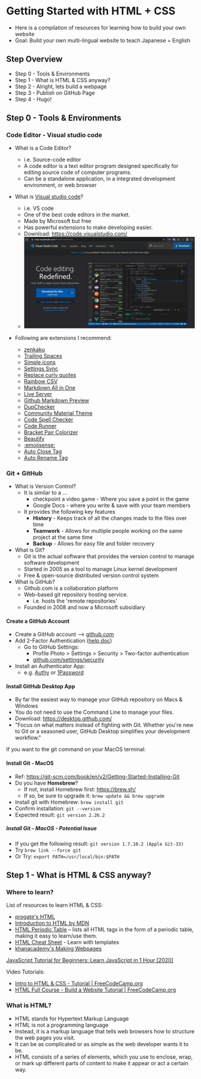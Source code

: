 # Getting Started with HTML + CSS
* Here is a compilation of resources for learning how to build your own website
* Goal: Build your own multi-lingual website to teach Japanese + English

## Step Overview
* Step 0 - Tools & Environments
* Step 1 - What is HTML & CSS anyway?
* Step 2 - Alright, lets build a webpage
* Step 3 - Publish on GitHub Page
* Step 4 - Hugo!

## Step 0 - Tools & Environments

### Code Editor - Visual studio code
* What is a Code Editor?
  * i.e. Source-code editor
  * A code editor is a text editor program designed specifically for editing source code of computer programs.
  * Can be a standalone application, in a integrated development environment, or web browser

* What is [Visual studio code](https://code.visualstudio.com/)?
  * i.e. VS code
  * One of the best code editors in the market.
  * Made by Microsoft but free
  * Has powerful extensions to make developing easier.
  * Download: https://code.visualstudio.com/
  * ![](img/VSCode.png)

* Following are extensions I recommend:
  * [zenkaku](https://marketplace.visualstudio.com/items?itemName=mosapride.zenkaku)
  * [Trailing Spaces](https://marketplace.visualstudio.com/items?itemName=shardulm94.trailing-spaces)
  * [Simple icons](https://marketplace.visualstudio.com/items?itemName=LaurentTreguier.vscode-simple-icons)
  * [Settings Sync](https://marketplace.visualstudio.com/items?itemName=Shan.code-settings-sync)
  * [Replace curly quotes](https://marketplace.visualstudio.com/items?itemName=jinhyuk.replace-curly-quotes)
  * [Rainbow CSV](https://marketplace.visualstudio.com/items?itemName=mechatroner.rainbow-csv)
  * [Markdown All in One](https://marketplace.visualstudio.com/items?itemName=yzhang.markdown-all-in-one)
  * [Live Server](https://marketplace.visualstudio.com/items?itemName=ritwickdey.LiveServer)
  * [Github Markdown Preview](https://marketplace.visualstudio.com/items?itemName=bierner.github-markdown-preview)
  * [DupChecker](https://marketplace.visualstudio.com/items?itemName=jianbingfang.dupchecker)
  * [Community Material Theme](https://marketplace.visualstudio.com/items?itemName=Equinusocio.vsc-community-material-theme)
  * [Code Spell Checker](https://marketplace.visualstudio.com/items?itemName=streetsidesoftware.code-spell-checker)
  * [Code Runner](https://marketplace.visualstudio.com/items?itemName=formulahendry.code-runner)
  * [Bracket Pair Colorizer](https://marketplace.visualstudio.com/items?itemName=CoenraadS.bracket-pair-colorizer)
  * [Beautify](https://marketplace.visualstudio.com/items?itemName=HookyQR.beautify)
  * [:emojisense:](https://marketplace.visualstudio.com/items?itemName=bierner.emojisense)
  * [Auto Close Tag](https://marketplace.visualstudio.com/items?itemName=formulahendry.auto-close-tag)
  * [Auto Rename Tag](https://marketplace.visualstudio.com/items?itemName=formulahendry.auto-rename-tag)

### Git + GitHub
* What is Version Control?
  * It is similar to a ...
    * checkpoint a video game - Where you save a point in the game
    * Google Docs - where you write & save with your team members
  * It provides the following key features
    * **History** - Keeps track of all the changes made to the files over time
    * **Teamwork** - Allows for multiple people working on the same project at the same time
    * **Backup** - Allows for easy file and folder recovery
* What is Git?
  * Git is the actual software that provides the version control to manage software development
  * Started in 2005 as a tool to manage Linux kernel development
  * Free & open-source distributed version control system
* What is GitHub?
  * Github.com is a collaboration platform
  * Web-based git repository hosting service.
    * i.e. hosts the 'remote repositories'
  * Founded in 2008 and now a Microsoft subsidiary
#### Create a GitHub Account
  * Create a GitHub account --> [github.com](https://github.com/)
  * Add 2-Factor Authentication ([help doc](https://help.github.com/en/github/authenticating-to-github/configuring-two-factor-authentication))
    * Go to GitHub Settings:
      * Profile Photo > Settings > Security > Two-factor authentication
      * [github.com/settings/security](https://github.com/settings/security)
  * Install an Authenticator App:
    * e.g. [Authy](https://authy.com/guides/github/) or [1Password](https://support.1password.com/one-time-passwords/)
#### Install GitHub Desktop App
  * By far the easiest way to manage your GitHub repository on Macs & Windows
  * You do not need to use the Command Line to manage your files.
  * Download: https://desktop.github.com/
  * "Focus on what matters instead of fighting with Git. Whether you're new to Git or a seasoned user, GitHub Desktop simplifies your development workflow."

If you want to the git command on your MacOS terminal:
#### Install Git - MacOS
  * Ref: https://git-scm.com/book/en/v2/Getting-Started-Installing-Git
  * Do you have **Homebrew**?
    * If not, install Homebrew first: https://brew.sh/
    * If so, be sure to upgrade it:   `brew update && brew upgrade`
  * Install git with Homebrew:  `brew install git`
  * Confirm installation:       `git --version`
  * Expected result:            `git version 2.26.2`
##### Install Git - MacOS - Potential Issue
  * If you get the following result:  `git version 1.7.10.2 (Apple Git-33)`
  * Try `brew link --force git`
  * Or Try: `export PATH=/usr/local/bin:$PATH`

## Step 1 - What is HTML & CSS anyway?

### Where to learn?
List of resources to learn HTML & CSS:
  * [progate's HTML](https://progate.com/languages/html)
  * [Introduction to HTML by MDN](https://developer.mozilla.org/en-US/docs/Learn/HTML/Introduction_to_HTML)
  * [HTML Periodic Table](https://websitesetup.org/html5-periodical-table/) – lists all HTML tags in the form of a periodic table, making it easy to learn/use them.
  * [HTML Cheat Sheet](https://websitesetup.org/html5-cheat-sheet/) - Learn with templates
  * [khanacademy's Making Webpages](https://www.khanacademy.org/computing/computer-programming/html-css)

[JavaScript Tutorial for Beginners: Learn JavaScript in 1 Hour [2020]](https://youtu.be/W6NZfCO5SIk)

Video Tutorials:
* [Intro to HTML & CSS - Tutorial | FreeCodeCamp.org](https://youtu.be/kLO4X_3VYdg)
* [HTML Full Course - Build a Website Tutorial | FreeCodeCamp.org](https://www.youtube.com/watch?v=pQN-pnXPaVg&t=493s)

### What is HTML?
* HTML stands for Hypertext Markup Language
* HTML is not a programming language
* Instead, it is a markup language that tells web browsers how to structure the web pages you visit.
* It can be as complicated or as simple as the web developer wants it to be.
* HTML consists of a series of elements, which you use to enclose, wrap, or mark up different parts of content to make it appear or act a certain way.